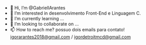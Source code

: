 - 👋 Hi, I’m @GabriellArantes
- 👀 I’m interested in desenvolvimento Front-End e Linguagem C.
- 🌱 I’m currently learning ...
- 💞️ I’m looking to collaborate on ...
- 📫 How to reach me? possuo dois emails para contato! igorarantes2018@gmail.com / igordetroitmcd@gmail.com

<!---
GabriellArantes/GabriellArantes is a ✨ special ✨ repository because its `README.md` (this file) appears on your GitHub profile.
You can click the Preview link to take a look at your changes.
--->
